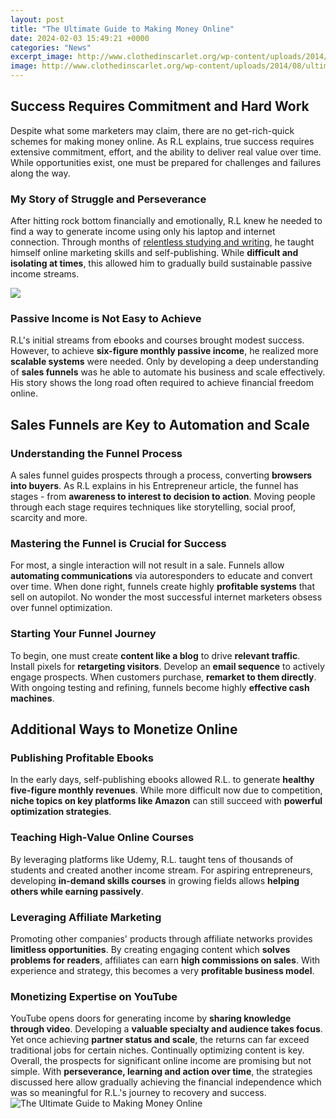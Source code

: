 ```yaml
---
layout: post
title: "The Ultimate Guide to Making Money Online"
date: 2024-02-03 15:49:21 +0000
categories: "News"
excerpt_image: http://www.clothedinscarlet.org/wp-content/uploads/2014/08/ultimate-guide-to-make-money-online.jpg
image: http://www.clothedinscarlet.org/wp-content/uploads/2014/08/ultimate-guide-to-make-money-online.jpg
---
```


## Success Requires Commitment and Hard Work
Despite what some marketers may claim, there are no get-rich-quick schemes for making money online. As R.L explains, true success requires extensive commitment, effort, and the ability to deliver real value over time. While opportunities exist, one must be prepared for challenges and failures along the way. 
### My Story of Struggle and Perseverance
After hitting rock bottom financially and emotionally, R.L knew he needed to find a way to generate income using only his laptop and internet connection. Through months of [relentless studying and writing](https://store.fi.io.vn/chihuahua-dog-full-moon-at-night-dog-breed-chihuahua), he taught himself online marketing skills and self-publishing. While **difficult and isolating at times**, this allowed him to gradually build sustainable passive income streams. 

![](https://www.livingmoreworkingless.com/wp-content/uploads/2016/12/ultime-guide-making-money-1024x585.jpg)
### Passive Income is Not Easy to Achieve
R.L's initial streams from ebooks and courses brought modest success. However, to achieve **six-figure monthly passive income**, he realized more **scalable systems** were needed. Only by developing a deep understanding of **sales funnels** was he able to automate his business and scale effectively. His story shows the long road often required to achieve financial freedom online.
## Sales Funnels are Key to Automation and Scale 
### Understanding the Funnel Process
A sales funnel guides prospects through a process, converting **browsers into buyers**. As R.L explains in his Entrepreneur article, the funnel has stages - from **awareness to interest to decision to action**. Moving people through each stage requires techniques like storytelling, social proof, scarcity and more.
### Mastering the Funnel is Crucial for Success 
For most, a single interaction will not result in a sale. Funnels allow **automating communications** via autoresponders to educate and convert over time. When done right, funnels create highly **profitable systems** that sell on autopilot. No wonder the most successful internet marketers obsess over funnel optimization.
### Starting Your Funnel Journey
To begin, one must create **content like a blog** to drive **relevant traffic**. Install pixels for **retargeting visitors**. Develop an **email sequence** to actively engage prospects. When customers purchase, **remarket to them directly**. With ongoing testing and refining, funnels become highly **effective cash machines**.
## Additional Ways to Monetize Online
### Publishing **Profitable Ebooks**  
In the early days, self-publishing ebooks allowed R.L. to generate **healthy five-figure monthly revenues**. While more difficult now due to competition, **niche topics on key platforms like Amazon** can still succeed with **powerful optimization strategies**. 
### Teaching High-Value **Online Courses**
By leveraging platforms like Udemy, R.L. taught tens of thousands of students and created another income stream. For aspiring entrepreneurs, developing **in-demand skills courses** in growing fields allows **helping others while earning passively**.
### Leveraging Affiliate Marketing 
Promoting other companies' products through affiliate networks provides **limitless opportunities**. By creating engaging content which **solves problems for readers**, affiliates can earn **high commissions on sales**. With experience and strategy, this becomes a very **profitable business model**.
### Monetizing Expertise on YouTube
YouTube opens doors for generating income by **sharing knowledge through video**. Developing a **valuable specialty and audience takes focus**. Yet once achieving **partner status and scale**, the returns can far exceed traditional jobs for certain niches. Continually optimizing content is key.
Overall, the prospects for significant online income are promising but not simple. With **perseverance, learning and action over time**, the strategies discussed here allow gradually achieving the financial independence which was so meaningful for R.L.'s journey to recovery and success.
![The Ultimate Guide to Making Money Online](http://www.clothedinscarlet.org/wp-content/uploads/2014/08/ultimate-guide-to-make-money-online.jpg)